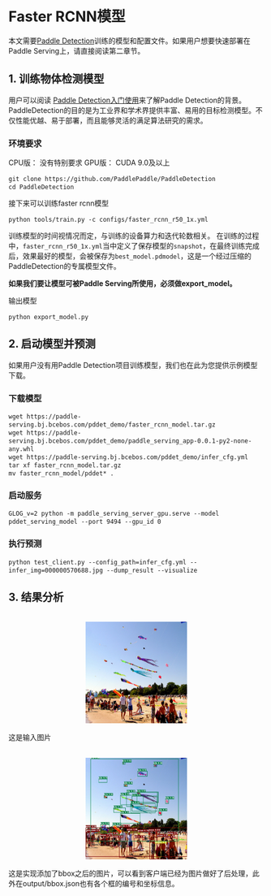 # Faster RCNN模型

本文需要[Paddle Detection](https://github.com/PaddlePaddle/PaddleDetection)训练的模型和配置文件。如果用户想要快速部署在Paddle Serving上，请直接阅读第二章节。

## 1. 训练物体检测模型

用户可以阅读 [Paddle Detection入门使用](https://github.com/PaddlePaddle/PaddleDetection/blob/release/0.2/docs/tutorials/GETTING_STARTED_cn.md)来了解Paddle Detection的背景。PaddleDetection的目的是为工业界和学术界提供丰富、易用的目标检测模型。不仅性能优越、易于部署，而且能够灵活的满足算法研究的需求。

### 环境要求

CPU版： 没有特别要求
GPU版： CUDA 9.0及以上

```
git clone https://github.com/PaddlePaddle/PaddleDetection
cd PaddleDetection
```
接下来可以训练faster rcnn模型
```
python tools/train.py -c configs/faster_rcnn_r50_1x.yml
```
训练模型的时间视情况而定，与训练的设备算力和迭代轮数相关。
在训练的过程中，`faster_rcnn_r50_1x.yml`当中定义了保存模型的`snapshot`，在最终训练完成后，效果最好的模型，会被保存为`best_model.pdmodel`，这是一个经过压缩的PaddleDetection的专属模型文件。

**如果我们要让模型可被Paddle Serving所使用，必须做export_model。**

输出模型
```
python export_model.py
```

## 2. 启动模型并预测
如果用户没有用Paddle Detection项目训练模型，我们也在此为您提供示例模型下载。

### 下载模型
```
wget https://paddle-serving.bj.bcebos.com/pddet_demo/faster_rcnn_model.tar.gz
wget https://paddle-serving.bj.bcebos.com/pddet_demo/paddle_serving_app-0.0.1-py2-none-any.whl
wget https://paddle-serving.bj.bcebos.com/pddet_demo/infer_cfg.yml
tar xf faster_rcnn_model.tar.gz
mv faster_rcnn_model/pddet* .
```

### 启动服务
```
GLOG_v=2 python -m paddle_serving_server_gpu.serve --model pddet_serving_model --port 9494 --gpu_id 0
```

### 执行预测
```
python test_client.py --config_path=infer_cfg.yml --infer_img=000000570688.jpg --dump_result --visualize
```

## 3. 结果分析
<p align="center">
    <br>
<img src='000000570688.jpg' width = "200" height = "200">
    <br>
<p>
这是输入图片
  
<p align="center">
    <br>
<img src='000000570688_bbox.jpg' width = "200" height = "200">
    <br>
<p>
这是实现添加了bbox之后的图片，可以看到客户端已经为图片做好了后处理，此外在output/bbox.json也有各个框的编号和坐标信息。

